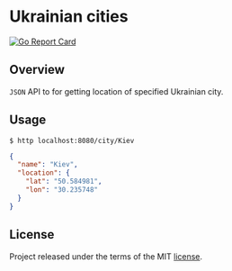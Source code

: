 [license]: ./LICENSE
[goreport]: https://goreportcard.com/report/github.com/shal/ua-cities

# Ukrainian cities

[![Go Report Card](https://goreportcard.com/badge/github.com/shal/ua-cities)][goreport]

## Overview

`JSON` API to for getting location of specified Ukrainian city.

## Usage

```
$ http localhost:8080/city/Kiev
```

```json
{
  "name": "Kiev",
  "location": {
    "lat": "50.584981",
    "lon": "30.235748"
  }
}
```

## License

Project released under the terms of the MIT [license][license].
